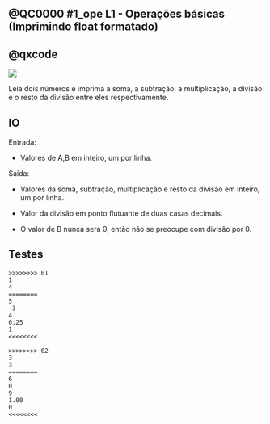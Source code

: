 ## @QC0000 #1_ope L1 - Operações básicas (Imprimindo float formatado)
## @qxcode

![](https://raw.githubusercontent.com/qxcodefup/arcade/master/base/0000/capa.jpg)

Leia dois números e imprima a soma, a subtração, a multiplicação, a divisão e o resto da divisão entre eles respectivamente.

## IO

Entrada:

* Valores de A,B em inteiro, um por linha.

Saída:

* Valores da soma, subtração, multiplicação e resto da divisão em inteiro, um por linha.

* Valor da divisão em ponto flutuante de duas casas decimais.
* O valor de B nunca será 0, então não se preocupe com divisão por 0.

## Testes

```
>>>>>>>> 01
1
4
========
5
-3
4
0.25
1
<<<<<<<<

>>>>>>>> 02
3
3
========
6
0
9
1.00
0
<<<<<<<<
```

<!---

>>>>>>>> 03
2
4
========
6
-2
8
0.50
2
<<<<<<<<


>>>>>>>> 04
9
3
========
12
6
27
3.00
0
<<<<<<<<


>>>>>>>> 05
3
4
========
7
-1
12
0.75
3
<<<<<<<<

-->
